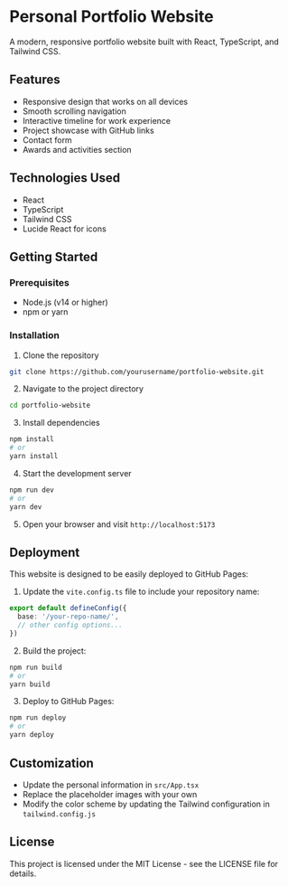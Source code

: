 # Personal Portfolio Website

A modern, responsive portfolio website built with React, TypeScript, and Tailwind CSS.

## Features

- Responsive design that works on all devices
- Smooth scrolling navigation
- Interactive timeline for work experience
- Project showcase with GitHub links
- Contact form
- Awards and activities section

## Technologies Used

- React
- TypeScript
- Tailwind CSS
- Lucide React for icons

## Getting Started

### Prerequisites

- Node.js (v14 or higher)
- npm or yarn

### Installation

1. Clone the repository
```bash
git clone https://github.com/yourusername/portfolio-website.git
```

2. Navigate to the project directory
```bash
cd portfolio-website
```

3. Install dependencies
```bash
npm install
# or
yarn install
```

4. Start the development server
```bash
npm run dev
# or
yarn dev
```

5. Open your browser and visit `http://localhost:5173`

## Deployment

This website is designed to be easily deployed to GitHub Pages:

1. Update the `vite.config.ts` file to include your repository name:

```typescript
export default defineConfig({
  base: '/your-repo-name/',
  // other config options...
})
```

2. Build the project:

```bash
npm run build
# or
yarn build
```

3. Deploy to GitHub Pages:

```bash
npm run deploy
# or
yarn deploy
```

## Customization

- Update the personal information in `src/App.tsx`
- Replace the placeholder images with your own
- Modify the color scheme by updating the Tailwind configuration in `tailwind.config.js`

## License

This project is licensed under the MIT License - see the LICENSE file for details.